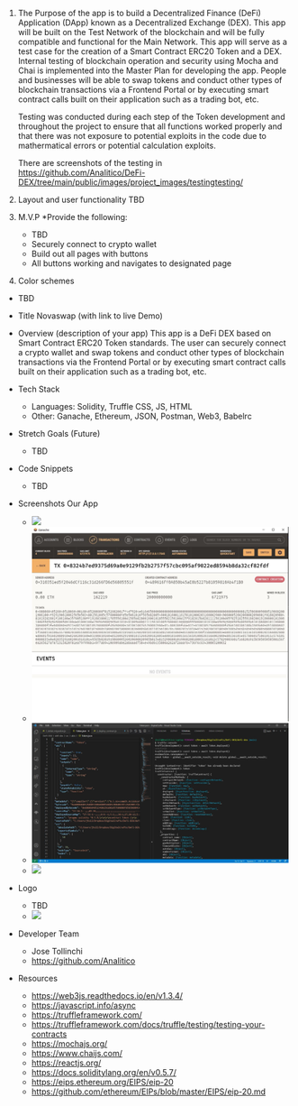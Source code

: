 1. The Purpose of the app is to build a Decentralized Finance (DeFi) Application (DApp) known as a Decentralized Exchange (DEX). This app will be built on the Test Network of the blockchain and will be fully compatible and functional for the Main Network.  This app will serve as a test case for the creation of a Smart Contract ERC20 Token and a DEX. Internal testing of blockchain operation and security using Mocha and Chai is implemented into the Master Plan for developing the app. People and businesses will be able to swap tokens and conduct other types of blockchain transactions via a Frontend Portal or by executing smart contract calls built on their application such as a trading bot, etc.

    Testing was conducted during each step of the Token development and throughout the project to ensure that all functions worked properly and that there was not exposure to potential exploits in the code due to mathermatical errors or potential calculation exploits.

    There are screenshots of the testing in https://github.com/AnaIitico/DeFi-DEX/tree/main/public/images/project_images/testingtesting/


2. Layout and user functionality 
    TBD
3. M.V.P
    *Provide the following:
    - TBD
    - Securely connect to crypto wallet
    - Build out all pages with buttons
    - All buttons working and navigates to designated page
4. Color schemes 
 - TBD
* Title Novaswap (with link to live Demo)
* Overview (description of your app)
This app is a DeFi DEX based on Smart Contract ERC20 Token standards. The user can securely connect a crypto wallet and swap tokens and conduct other types of blockchain transactions via the Frontend Portal or by executing smart contract calls built on their application such as a trading bot, etc.

* Tech Stack
    * Languages: Solidity, Truffle CSS, JS, HTML 
    * Other: Ganache, Ethereum, JSON, Postman, Web3, Babelrc 
* Stretch Goals (Future)
    * TBD
* Code Snippets
    * TBD
* Screenshots Our App
    * ![](%PUBLIC_URL%/images/project_images/testing/test_1_deploy_token.jpg)
    * ![](/public/images/project_images/testing/test_1.1_deploy_token.jpg)
    * ![](/public/images/project_images/testing/token_creation.jpg)
    * ![](/error.jpg)
 
* Logo
    * TBD
    * ![](./images/someimage.jpg)
* Developer Team
    * Jose Tollinchi
    * https://github.com/AnaIitico

* Resources
    * https://web3js.readthedocs.io/en/v1.3.4/
    * https://javascript.info/async
    * https://truffleframework.com/
    * https://truffleframework.com/docs/truffle/testing/testing-your-contracts
    * https://mochajs.org/
    * https://www.chaijs.com/
    * https://reactjs.org/
    * https://docs.soliditylang.org/en/v0.5.7/
    * https://eips.ethereum.org/EIPS/eip-20
    * https://github.com/ethereum/EIPs/blob/master/EIPS/eip-20.md
    
